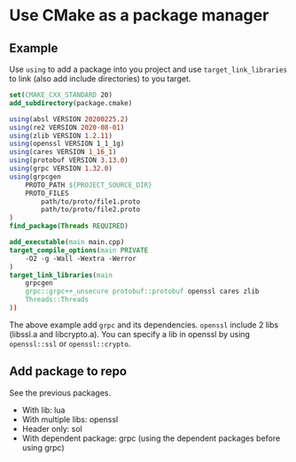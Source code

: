# Use CMake as a package manager

## Example

Use `using` to add a package into you project and use `target_link_libraries` to link (also add include directories) to you target.

```cmake
set(CMAKE_CXX_STANDARD 20)
add_subdirectory(package.cmake)

using(absl VERSION 20200225.2)
using(re2 VERSION 2020-08-01)
using(zlib VERSION 1.2.11)
using(openssl VERSION 1_1_1g)
using(cares VERSION 1_16_1)
using(protobuf VERSION 3.13.0)
using(grpc VERSION 1.32.0)
using(grpcgen 
    PROTO_PATH ${PROJECT_SOURCE_DIR}
    PROTO_FILES
        path/to/proto/file1.proto
        path/to/proto/file2.proto
)
find_package(Threads REQUIRED)

add_executable(main main.cpp)
target_compile_options(main PRIVATE
    -O2 -g -Wall -Wextra -Werror
)
target_link_libraries(main
    grpcgen
    grpc::grpc++_unsecure protobuf::protobuf openssl cares zlib
    Threads::Threads
))
```

The above example add `grpc` and its dependencies. `openssl` include 2 libs (libssl.a and libcrypto.a). You can specify a lib in openssl by using `openssl::ssl` or `openssl::crypto`.

## Add package to repo

See the previous packages.

* With lib: lua
* With multiple libs: openssl
* Header only: sol
* With dependent package: grpc (using the dependent packages before using grpc)
